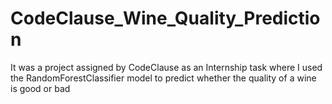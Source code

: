 # CodeClause_Wine_Quality_Prediction
It was a project assigned by CodeClause as an Internship task where I used the RandomForestClassifier model to predict whether the quality of a wine is good or bad
